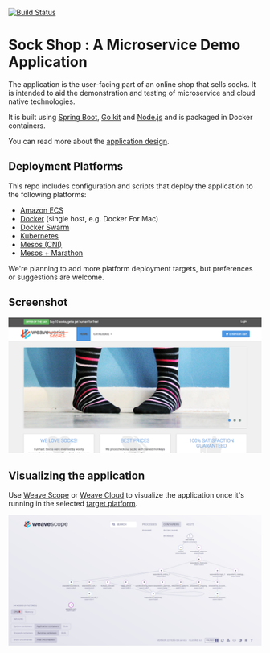 [![Build Status](https://travis-ci.org/weaveworks/microservices-demo.svg?branch=master)](https://travis-ci.org/weaveworks/microservices-demo)

# Sock Shop : A Microservice Demo Application

The application is the user-facing part of an online shop that sells socks. It is intended to aid the demonstration and testing of microservice and cloud native technologies.

It is built using [Spring Boot](http://projects.spring.io/spring-boot/), [Go kit](http://gokit.io) and [Node.js](https://nodejs.org/) and is packaged in Docker containers.

You can read more about the [application design](./docs/design.md).

## Deployment Platforms

This repo includes configuration and scripts that deploy the application to the following platforms:

- [Amazon ECS](./deploy/aws-ecs/)
- [Docker](./deploy/docker-single/) (single host, e.g. Docker For Mac)
- [Docker Swarm](./deploy/docker-swarm/)
- [Kubernetes](./deploy/kubernetes/)
- [Mesos (CNI)](./deploy/mesos-cni/)
- [Mesos + Marathon](./deploy/mesos-marathon/)

We're planning to add more platform deployment targets, but preferences or suggestions are welcome.

## Screenshot

![Sock Shop frontend](./docs/images/sockshop-frontend.png)

## Visualizing the application

Use [Weave Scope](http://weave.works/products/weave-scope/) or [Weave Cloud](http://cloud.weave.works/) to visualize the application once it's running in the selected [target platform](./deploy/).

![Sock Shop in Weave Scope](./docs/images/sockshop-scope.png)

## 
